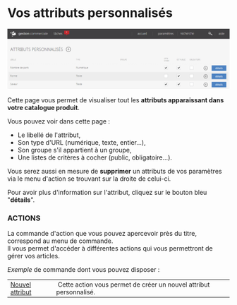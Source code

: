 # Vos attributs personnalisés


![index-screenshotdemosimplementecom20160115100840](images/index-screenshotdemosimplementecom20160115100840.png)


<p>Cette page vous permet de visualiser tout les <strong>attributs&nbsp;apparaissant dans votre catalogue produit</strong>.</p>
<p>Vous pouvez voir dans cette page :</p>
<ul>
<li>Le libell&eacute; de l'attribut,</li>
<li>Son type d'URL (num&eacute;rique, texte, entier...),</li>
<li>Son groupe s'il appartient &agrave; un groupe,</li>
<li>Une listes de crit&egrave;res &agrave; cocher (public, obligatoire...).</li>
</ul>
<p>Vous serez&nbsp;aussi en mesure de&nbsp;<strong>supprimer</strong> un attributs de vos param&egrave;tres via le menu d'action se trouvant sur la droite de celui-ci.</p>
<p>Pour avoir plus d'information sur l'attribut, cliquez sur le bouton bleu "<strong>d&eacute;tails</strong>".</p>
<h3>ACTIONS</h3>
<p>La commande d'action&nbsp;que vous pouvez apercevoir pr&egrave;s du titre, correspond au menu de commande.<br />Il vous&nbsp;permet d'acc&eacute;der &agrave; diff&eacute;rentes actions qui vous permettront de g&eacute;rer vos articles.</p>
<p><em>Exemple</em> de commande dont vous pouvez disposer :</p>
<table>
<tbody>
<tr>
<td><a href="/fr-fr/office/settings/catalogue/attributs/editattribut.md">Nouvel attribut</a></td>
<td>&nbsp;Cette action vous permet de cr&eacute;er un nouvel attribut personnalis&eacute;.</td>
</tr>
</tbody>
</table>
<p>&nbsp;</p>

